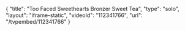 {
    "title": "Too Faced Sweethearts Bronzer  Sweet Tea",
    "type": "solo",
    "layout": "iframe-static",
    "videoId": "112341766",
    "url": "\/tvpembed\/112341766"
}